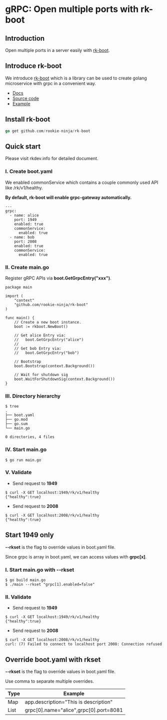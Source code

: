 # gRPC: Open multiple ports with rk-boot

## Introduction
Open multiple ports in a server easily with [rk-boot](https://github.com/rookie-ninja/rk-boot).

## Introduce rk-boot
We introduce [rk-boot](https://github.com/rookie-ninja/rk-boot) which is a library can be used to create golang microservice with grpc in a convenient way.
- [Docs](https://rkdev.info/docs/bootstrapper/getting-started/grpc-golang/)
- [Source code](https://github.com/rookie-ninja/rk-boot)
- [Example](https://github.com/rookie-ninja/rk-demo/tree/master/grpc/getting-started)

## Install rk-boot
```go
go get github.com/rookie-ninja/rk-boot
```

## Quick start
Please visit rkdev.info for detailed document.

### I. Create boot.yaml
We enabled commonService which contains a couple commonly used API like /rk/v1/healthy.

**By default, rk-boot will enable grpc-gateway automatically.**

```
---
grpc:
  - name: alice
    port: 1949
    enabled: true
    commonService:
      enabled: true
  - name: bob
    port: 2008
    enabled: true
    commonService:
      enabled: true
```

### II. Create main.go 
Register gRPC APIs via **boot.GetGrpcEntry("xxx")**.

```
package main

import (
	"context"
	"github.com/rookie-ninja/rk-boot"
)

func main() {
	// Create a new boot instance.
	boot := rkboot.NewBoot()

	// Get alice Entry via: 
	//   boot.GetGrpcEntry("alice")
	// 
	// Get bob Entry via: 
	//   boot.GetGrpcEntry("bob")

	// Bootstrap
	boot.Bootstrap(context.Background())
	
	// Wait for shutdown sig
	boot.WaitForShutdownSig(context.Background())
}
```

### III. Directory hierarchy
```
$ tree
.
├── boot.yaml
├── go.mod
├── go.sum
└── main.go

0 directories, 4 files
```

### IV. Start main.go

```
$ go run main.go
```

### V. Validate
- Send request to **1949**

```
$ curl -X GET localhost:1949/rk/v1/healthy
{"healthy":true}
```

- Send request to **2008**
```
$ curl -X GET localhost:2008/rk/v1/healthy
{"healthy":true}
```

## Start 1949 only
**--rkset** is the flag to override values in boot.yaml file.

Since grpc is array in boot.yaml, we can access values with **grpc[x]**.

### I. Start main.go with --rkset
```
$ go build main.go
$ ./main --rkset "grpc[1].enabled=false"
```

### II. Validate
- Send request to **1949**

```
$ curl -X GET localhost:1949/rk/v1/healthy
{"healthy":true}
```

- Send request to **2008**
```
$ curl -X GET localhost:2008/rk/v1/healthy
curl: (7) Failed to connect to localhost port 2008: Connection refused
```

## Override boot.yaml with rkset
**--rkset** is the flag to override values in boot.yaml file.

Use comma to separate multiple overrides.

| Type | Example |
| ---- | ---- |
| Map | app.description="This is description" |
| List | grpc[0].name="alice",grpc[0].port=8081 |
